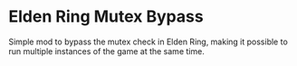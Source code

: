 # Elden Ring Mutex Bypass

Simple mod to bypass the mutex check in Elden Ring, making it possible to run multiple instances of the game at the same time.
